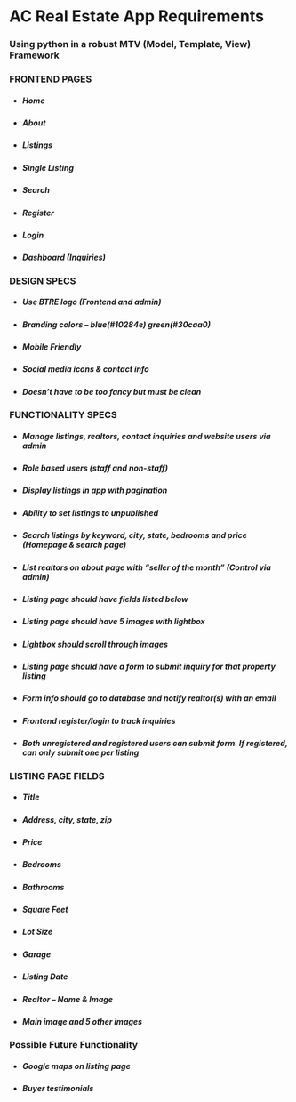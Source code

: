 # AC Real Estate App Requirements
### Using python in a robust MTV (Model, Template, View) Framework

### FRONTEND PAGES
* ##### Home
* ##### About
* ##### Listings
* ##### Single Listing
* ##### Search
* ##### Register
* ##### Login
* ##### Dashboard (Inquiries)

### DESIGN SPECS
* ##### Use BTRE logo (Frontend and admin)
* ##### Branding colors – blue(#10284e) green(#30caa0)
* ##### Mobile Friendly
* ##### Social media icons & contact info
* ##### Doesn’t have to be too fancy but must be clean

### FUNCTIONALITY SPECS
* #####	Manage listings, realtors, contact inquiries and website users via admin
* #####	Role based users (staff and non-staff)
* #####	Display listings in app with pagination
* #####	Ability to set listings to unpublished
* #####	Search listings by keyword, city, state, bedrooms and price (Homepage & search page)
* #####	List realtors on about page with “seller of the month” (Control via admin)
* #####	Listing page should have fields listed below
* #####	Listing page should have 5 images with lightbox
* #####	Lightbox should scroll through images
* #####	Listing page should have a form to submit inquiry for that property listing
* #####	Form info should go to database and notify realtor(s) with an email
* #####	Frontend register/login to track inquiries
* #####	Both unregistered and registered users can submit form. If registered, can only submit one per listing

### LISTING PAGE FIELDS
* #####	Title
* #####	Address, city, state, zip
* #####	Price
* #####	Bedrooms
* #####	Bathrooms
* #####	Square Feet
* #####	Lot Size
* #####	Garage
* #####	Listing Date
* #####	Realtor – Name & Image
* #####	Main image and 5 other images

### Possible Future Functionality
* #####	Google maps on listing page
* #####	Buyer testimonials

